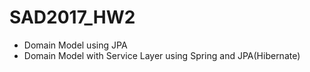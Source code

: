 # SAD2017_HW2
- Domain Model using JPA
- Domain Model with Service Layer using Spring and JPA(Hibernate)
